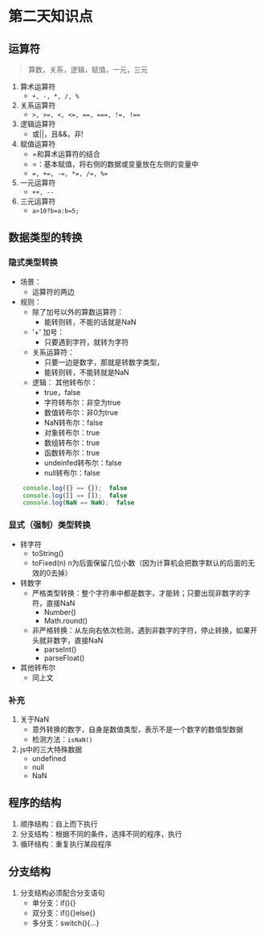 # 第二天知识点

## 运算符
>算数，关系，逻辑，赋值，一元，三元
1. 算术运算符
   - `+, -, *, /, %`
2. 关系运算符
   - `>, >=, <, <=, ==, ===, !=, !==`
3. 逻辑运算符
   - 或||，且&&，非!
4. 赋值运算符
   - =和算术运算符的结合
   - =：基本赋值，将右侧的数据或变量放在左侧的变量中
   - `=, +=, -=, *=, /=, %=`
5. 一元运算符
   - `++, --`
6. 三元运算符
   - `a>10?b=a:b=5;`

## 数据类型的转换
### 隐式类型转换
- 场景：
	- 运算符的两边
- 规则：
	- 除了加号以外的算数运算符：
		- 能转则转，不能的话就是NaN
	- '+' 加号： 
		- 只要遇到字符，就转为字符
	- 关系运算符：
		- 只要一边是数字，那就是转数字类型，
		- 能转则转，不能转就是NaN
	- 逻辑： 其他转布尔：
		- true，false
        - 字符转布尔：非空为true
        - 数值转布尔：非0为true
        - NaN转布尔：false
        - 对象转布尔：true
        - 数组转布尔：true
        - 函数转布尔：true
        - undeinfed转布尔：false
        - null转布尔：false
```js
	console.log({} == {});  false
    console.log([] == []);  false
    console.log(NaN == NaN);  false
```

### 显式（强制）类型转换
- 转字符
	- toString()
	- toFixed(n) n为后面保留几位小数（因为计算机会把数字默认的后面的无效的0去掉）
- 转数字
	- 严格类型转换：整个字符串中都是数字，才能转；只要出现非数字的字符，直接NaN
		-  Number()    
		-  Math.round()
	- 非严格转换：从左向右依次检测，遇到非数字的字符，停止转换，如果开头就非数字，直接NaN
		- parseInt()
		- parseFloat()  
- 其他转布尔
	- 同上文

### 补充
1. 关于NaN
   - 意外转换的数字，自身是数值类型，表示不是一个数字的数值型数据
   - 检测方法：`isNaN()`
2. js中的三大特殊数据
   - undefined
   - null
   - NaN

## 程序的结构

1. 顺序结构：自上而下执行
2. 分支结构：根据不同的条件，选择不同的程序，执行
3. 循环结构：重复执行某段程序

## 分支结构

1. 分支结构必须配合分支语句
   - 单分支：if(){}
   - 双分支：if(){}else{}
   - 多分支：switch(){...}